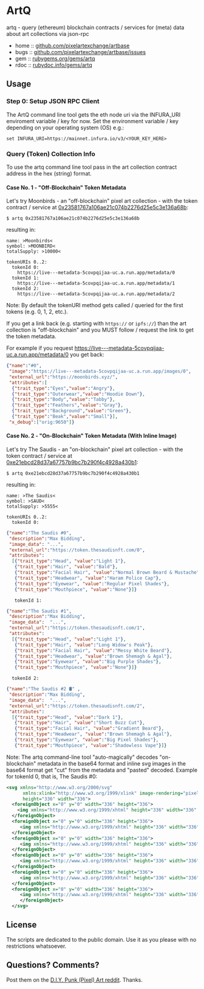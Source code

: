 #  ArtQ

artq - query (ethereum) blockchain contracts / services for (meta) data about art collections via json-rpc


* home  :: [github.com/pixelartexchange/artbase](https://github.com/pixelartexchange/artbase)
* bugs  :: [github.com/pixelartexchange/artbase/issues](https://github.com/pixelartexchange/artbase/issues)
* gem   :: [rubygems.org/gems/artq](https://rubygems.org/gems/artq)
* rdoc  :: [rubydoc.info/gems/artq](http://rubydoc.info/gems/artq)




## Usage


### Step 0:  Setup JSON RPC Client

The ArtQ command line tool
gets the eth node uri via the INFURA_URI enviroment variable / key for now.
Set the environment variable / key
depending on your operating system (OS) e.g.:

```
set INFURA_URI=https://mainnet.infura.io/v3/<YOUR_KEY_HERE>
```


### Query (Token) Collection Info

To use the artq command line tool pass in the art collection contract address in the hex (string) format.


#### Case No. 1 - "Off-Blockchain" Token Metadata

Let's try Moonbirds - an "off-blockchain" pixel art collection -
with the token contract / service at [0x23581767a106ae21c074b2276d25e5c3e136a68b](https://etherscan.io/address/0x23581767a106ae21c074b2276d25e5c3e136a68b):

```
$ artq 0x23581767a106ae21c074b2276d25e5c3e136a68b
```

resulting in:

```
name: >Moonbirds<
symbol: >MOONBIRD<
totalSupply: >10000<

tokenURIs 0..2:
  tokenId 0:
    https://live---metadata-5covpqijaa-uc.a.run.app/metadata/0
  tokenId 1:
    https://live---metadata-5covpqijaa-uc.a.run.app/metadata/1
  tokenId 2:
    https://live---metadata-5covpqijaa-uc.a.run.app/metadata/2
```

Note: By default the tokenURI method gets called / queried
for the first tokens (e.g. 0, 1, 2, etc.).

If you get a link back (e.g. starting with `https://` or `ipfs://`)
than the art collection is "off-blockchain" and
you MUST follow / request the link to get the token metadata.


For example if you request  <https://live---metadata-5covpqijaa-uc.a.run.app/metadata/0>
 you get back:

``` json
{"name":"#0",
 "image":"https://live---metadata-5covpqijaa-uc.a.run.app/images/0",
 "external_url":"https://moonbirds.xyz/",
 "attributes":[
  {"trait_type":"Eyes","value":"Angry"},
  {"trait_type":"Outerwear","value":"Hoodie Down"},
  {"trait_type":"Body","value":"Tabby"},
  {"trait_type":"Feathers","value":"Gray"},
  {"trait_type":"Background","value":"Green"},
  {"trait_type":"Beak","value":"Small"}],
 "x_debug":["orig:9650"]}
```



####  Case No. 2 - "On-Blockchain" Token Metadata (With Inline Image)



Let's try The Saudis - an "on-blockchain" pixel art collection -
with the token contract / service at [0xe21ebcd28d37a67757b9bc7b290f4c4928a430b1](https://etherscan.io/address/0xe21ebcd28d37a67757b9bc7b290f4c4928a430b1):

```
$ artq 0xe21ebcd28d37a67757b9bc7b290f4c4928a430b1
```

resulting in:

```
name: >The Saudis<
symbol: >SAUD<
totalSupply: >5555<

tokenURIs 0..2:
  tokenId 0:
```
``` json
{"name":"The Saudis #0",
 "description":"Max Bidding",
 "image_data": "...",
 "external_url":"https://token.thesaudisnft.com/0",
 "attributes":
  [{"trait_type":"Head", "value":"Light 1"},
   {"trait_type":"Hair", "value":"Bald"},
   {"trait_type":"Facial Hair", "value":"Normal Brown Beard & Mustache"},
   {"trait_type":"Headwear", "value":"Haram Police Cap"},
   {"trait_type":"Eyewear", "value":"Regular Pixel Shades"},
   {"trait_type":"Mouthpiece", "value":"None"}]}
```

```
   tokenId 1:
```
``` json
{"name":"The Saudis #1",
 "description":"Max Bidding",
 "image_data":  "...",
 "external_url":"https://token.thesaudisnft.com/1",
 "attributes":
  [{"trait_type":"Head", "value":"Light 1"},
   {"trait_type":"Hair", "value":"Long Widow's Peak"},
   {"trait_type":"Facial Hair", "value":"Messy White Beard"},
   {"trait_type":"Headwear", "value":"Brown Shemagh & Agal"},
   {"trait_type":"Eyewear", "value":"Big Purple Shades"},
   {"trait_type":"Mouthpiece", "value":"None"}]}
```

```
  tokenId 2:
```
``` json
{"name":"The Saudis #2 🛢" ,
 "description":"Max Bidding",
 "image_data":  "...",
 "external_url":"https://token.thesaudisnft.com/2",
 "attributes":
  [{"trait_type":"Head", "value":"Dark 1"},
   {"trait_type":"Hair", "value":"Short Buzz Cut"},
   {"trait_type":"Facial Hair", "value":"Gradient Beard"},
   {"trait_type":"Headwear", "value":"Brown Shemagh & Agal"},
   {"trait_type":"Eyewear", "value":"Big Pixel Shades"},
   {"trait_type":"Mouthpiece", "value":"Shadowless Vape"}]}
```

Note:  The artq command-line tool "auto-magically"
decodes "on-blockchain"  metadata in the base64 format
and inline svg images in the base64 format get "cut" from the metadata and "pasted" decoded.  Example for tokenId 0, that is, The Saudis #0:

``` xml
<svg xmlns="http://www.w3.org/2000/svg"
      xmlns:xlink="http://www.w3.org/1999/xlink" image-rendering="pixelated"
      height="336" width="336">
  <foreignObject x="0" y="0" width="336" height="336">
    <img xmlns="http://www.w3.org/1999/xhtml" height="336" width="336" src="data:image/png;base64,iVBORw0KGgoAAAANSUhEUgAAABgAAAAYCAYAAADgdz34AAAAJklEQVR42mNMbp32n4GGgHHUglELRi0YtWDUglELRi0YtWBoWAAAuD470bkESf4AAAAASUVORK5CYII="/>
  </foreignObject>
  <foreignObject x="0" y="0" width="336" height="336">
     <img xmlns="http://www.w3.org/1999/xhtml" height="336" width="336" src="data:image/png;base64,iVBORw0KGgoAAAANSUhEUgAAABgAAAAYCAYAAADgdz34AAAAtklEQVRIiWNgGAXDHjASoeY/JfoJKfh/e2MDTklV/waCZjARYziPlCZWBVB5fD7EawHc8C/PrhNSRr4FlBhOlAWUAhZiFK3fdYqBgYGBIdDNDEOMEMDlA5TUUzZ1G4OHkRiKAmxi2ABRPsCWVPElX2SAMw6gaZxigMsCnJlH1b+BJMuJCiJkQGzQwMDgSKYwgBw0xPqEJAtIDR4GBgqDiJjSlGgf4Eg5BOsDUlMRMRUUCqB5KgIAHCwuITa/cDMAAAAASUVORK5CYII=" />
  </foreignObject>
  <foreignObject x="0" y="0" width="336" height="336">
     <img xmlns="http://www.w3.org/1999/xhtml" height="336" width="336" src="data:image/png;base64,iVBORw0KGgoAAAANSUhEUgAAABgAAAAYCAYAAADgdz34AAAAaklEQVRIiWNgGAWjYBSMglEwBAAjPklnSZb/DAwMjDzCAgwbr7whywImItT8//L2Az4H4AUsRDqEoEGUWsDgLMnC8JSJFc6X/vebKhYwMiC5nlhDkQExcYAvIeBNJMRaADMI3TCChg8PAADd6xC7QG7FfAAAAABJRU5ErkJggg==" />
  </foreignObject>
  <foreignObject x="0" y="0" width="336" height="336">
     <img xmlns="http://www.w3.org/1999/xhtml" height="336" width="336" src="data:image/png;base64,iVBORw0KGgoAAAANSUhEUgAAABgAAAAYCAYAAADgdz34AAAAcElEQVRIie2SsQ3AIAwEnwzDCpTMyiguGQEvQ5okQoljTNL6KiSes3gAnAlhIdu/nNOCoxAx5WvNlcyet40+CmccA0XXZrbcaIXQyuMm5gFBqEGEKyGmvFwRMLzBrC6tIvU3nGKu1LWcxeU4juP8YQdbhhrmTahwzwAAAABJRU5ErkJggg==" />
  </foreignObject>
  <foreignObject x="0" y="0" width="336" height="336">
     <img xmlns="http://www.w3.org/1999/xhtml" height="336" width="336" src="data:image/png;base64,iVBORw0KGgoAAAANSUhEUgAAABgAAAAYCAYAAADgdz34AAAATElEQVRIie2PwQoAIAhDXf//z+tQgYnWoVOwdxHm2NRMCPE/qBYkDQBfs1rpDuEk10SmV5QFPmh+k3lSfTv0UDAM7hNfGvVbkRDiZzpfrCH/gTYLqwAAAABJRU5ErkJggg==" />
  </foreignObject>
  <foreignObject x="0" y="0" width="336" height="336">
     <img xmlns="http://www.w3.org/1999/xhtml" height="336" width="336" src="data:image/png;base64,iVBORw0KGgoAAAANSUhEUgAAABgAAAAYCAYAAADgdz34AAAAJklEQVRIie3NMQEAAAjDMMC/52ECvlRA00nqs3m9AwAAAAAAAJy1C7oDLddyCRYAAAAASUVORK5CYII=" />
     </foreignObject>
  </svg>
```




## License

The scripts are dedicated to the public domain.
Use it as you please with no restrictions whatsoever.


## Questions? Comments?


Post them on the [D.I.Y. Punk (Pixel) Art reddit](https://old.reddit.com/r/DIYPunkArt). Thanks.

